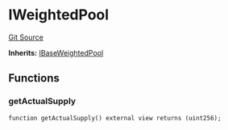 # IWeightedPool
[Git Source](https://github.com/Increment-Finance/peripheral-contracts/blob/45559668fd9e29384d52be9948eb4e35f7e92b00/contracts/interfaces/balancer/IWeightedPool.sol)

**Inherits:**
[IBaseWeightedPool](/contracts/interfaces/balancer/IWeightedPool.sol/interface.IBaseWeightedPool.md)


## Functions
### getActualSupply


```solidity
function getActualSupply() external view returns (uint256);
```

